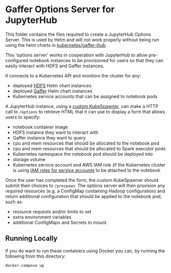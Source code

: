 Gaffer Options Server for JupyterHub
====================================
This folder contains the files required to create a JupyterHub Options Server. This is used by Helm and will not work properly without being run using the helm charts in [kubernetes/gaffer-jhub](../../kubernetes/gaffer-jhub/).

This 'options server' works in cooperation with JupyterHub to allow pre-configured notebook instances to be provisioned for users so that they can easily interact with HDFS and Gaffer instances.

It connects to a Kubernetes API and monitors the cluster for any:
* deployed [HDFS](../../kubernetes/hdfs/) Helm chart instances
* deployed [Gaffer](../../kubernetes/gaffer/) Helm chart instances
* Kubernetes service accounts that can be assigned to notebook pods

A JupyterHub instance, using a [custom KubeSpawner](../../kubernetes/gaffer-jhub/files/hub/config.py), can make a HTTP call to `/options` to retrieve HTML that it can use to display a form that allows users to specify:
* notebook container image
* HDFS instance they want to interact with
* Gaffer instance they want to query
* cpu and mem resources that should be allocated to the notebook pod
* cpu and mem resources that should be allocated to Spark executor pods
* Kubernetes namespace the notebook pod should be deployed into
* storage volume
* Kubernetes service account and AWS IAM role (if the Kubernetes cluster is using [IAM roles for service accounts](https://docs.aws.amazon.com/eks/latest/userguide/iam-roles-for-service-accounts.html) to be attached to the notebook

Once the user has completed the form, the custom KubeSpawner should submit their choices to `/prespawn`. The options server will then provision any required resources (e.g. a ConfigMap containing Hadoop configuration) and return additional configuration that should be applied to the notebook pod, such as:
* resource requests and/or limits to set
* extra environment variables
* additional ConfigMaps and Secrets to mount

## Running Locally
If you do want to run these containers using Docker you can, by running the following from this directory:
```bash
docker-compose up
```